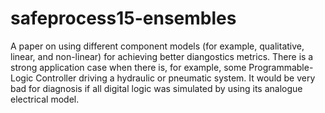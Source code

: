 safeprocess15-ensembles
=======================

A paper on using different component models (for example, qualitative, linear, and non-linear) for achieving better diangostics metrics. There is a strong application case when there is, for example, some Programmable-Logic Controller driving a hydraulic or pneumatic system. It would be very bad for diagnosis if all digital logic was simulated by using its analogue electrical model.
